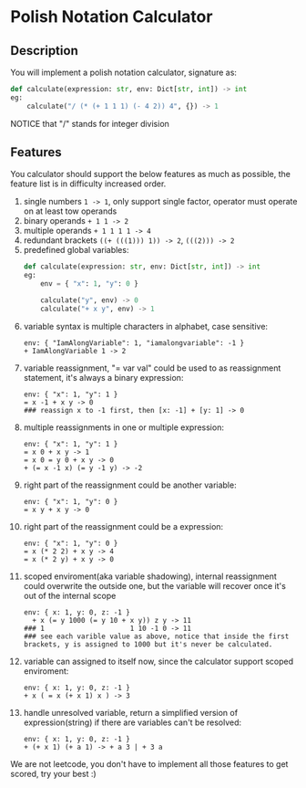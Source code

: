 # Polish Notation Calculator
## Description
You will implement a polish notation calculator, signature as:
```python
def calculate(expression: str, env: Dict[str, int]) -> int
eg:
    calculate("/ (* (+ 1 1 1) (- 4 2)) 4", {}) -> 1
```
NOTICE that "/" stands for integer division

## Features
You calculator should support the below features as much as possible, the feature list is in difficulty increased order.
1. single numbers `1 -> 1`, only support single factor, operator must operate on at least tow operands
2. binary operands `+ 1 1 -> 2`
3. multiple operands `+ 1 1 1 1 -> 4`
4. redundant brackets `((+ (((1))) 1)) -> 2`, `(((2))) -> 2`
5. predefined global variables:
    ``` python
    def calculate(expression: str, env: Dict[str, int]) -> int
    eg:
        env = { "x": 1, "y": 0 }

        calculate("y", env) -> 0
        calculate("+ x y", env) -> 1
    ```
6. variable syntax is multiple characters in alphabet, case sensitive:
    ```
    env: { "IamAlongVariable": 1, "iamalongvariable": -1 }
    + IamAlongVariable 1 -> 2
    ```
7. variable reassignment, "= var val" could be used to as reassignment statement, it's always a binary expression:
    ```
    env: { "x": 1, "y": 1 }
    = x -1 + x y -> 0
    ### reassign x to -1 first, then [x: -1] + [y: 1] -> 0
    ```
8. multiple reassignments in one or multiple expression:
    ```
    env: { "x": 1, "y": 1 }
    = x 0 + x y -> 1
    = x 0 = y 0 + x y -> 0
    + (= x -1 x) (= y -1 y) -> -2
    ```
9. right part of the reassignment could be another variable:
    ```
    env: { "x": 1, "y": 0 }
    = x y + x y -> 0
    ```
10. right part of the reassignment could be a expression:
    ```
    env: { "x": 1, "y": 0 }
    = x (* 2 2) + x y -> 4
    = x (* 2 y) + x y -> 0
    ```
11. scoped enviroment(aka variable shadowing), internal reassignment could overwrite the outside one, but the variable will recover once it's out of the internal scope
    ```
	env: { x: 1, y: 0, z: -1 }
      + x (= y 1000 (= y 10 + x y)) z y -> 11
    ### 1                     1 10 -1 0 -> 11
    ### see each varible value as above, notice that inside the first brackets, y is assigned to 1000 but it's never be calculated.
    ```
12. variable can assigned to itself now, since the calculator support scoped enviroment:
    ```
    env: { x: 1, y: 0, z: -1 }
    + x ( = x (+ x 1) x ) -> 3
    ```
13. handle unresolved variable, return a simplified version of expression(string) if there are variables can't be resolved:
    ```
    env: { x: 1, y: 0, z: -1 }
    + (+ x 1) (+ a 1) -> + a 3 | + 3 a
    ```
We are not leetcode, you don't have to implement all those features to get scored, try your best :)